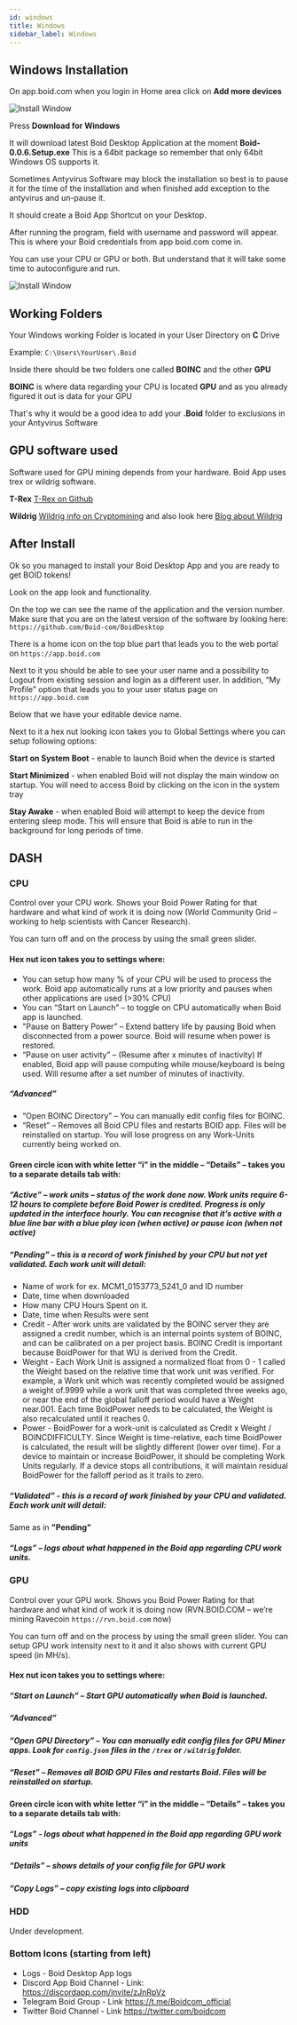 ```yaml
---
id: windows
title: Windows
sidebar_label: Windows
---
```

## Windows Installation

On app.boid.com when you login in Home area click on **Add more devices**

![Install Window](/img/windows_app_2.png "Install Window")

Press **Download for Windows**

It will download latest Boid Desktop Application at the moment **Boid-0.0.6.Setup.exe**
This is a 64bit package so remember that only 64bit Windows OS supports it.

Sometimes Antyvirus Software may block the installation so best is to pause it for the time of the installation and when finished add exception to the antyvirus and un-pause it.

It should create a Boid App Shortcut on your Desktop.

After running the program, field with username and password will appear. This is where your Boid credentials from app boid.com come in.

You can use your CPU or GPU or both. But understand that it will take some time to autoconfigure and run.

![Install Window](/img/windows_app_1.png "Install Window")


## Working Folders

Your Windows working Folder is located in your User Directory on **C** Drive

Example: ```C:\Users\YourUser\.Boid```

Inside there should be two folders one called **BOINC** and the other **GPU**

**BOINC** is where data regarding your CPU is located
**GPU** and as you already figured it out is data for your GPU

That's why it would be a good idea to add your **.Boid** folder to exclusions in your Antyvirus Software

## GPU software used

Software used for GPU mining depends from your hardware. Boid App uses trex or wildrig software.

**T-Rex** [T-Rex on Github](https://github.com/trexminer/T-Rex/releases)

**Wildrig** [Wildrig info on Cryptomining](https://cryptomining-blog.com/tag/wildrig-miner/) and also look here [Blog about Wildrig](https://bitcointalk.org/index.php?topic=5023676.820)


## After Install

Ok so you managed to install your Boid Desktop App and you are ready to get BOID tokens!

Look on the app look and functionality.

On the top we can see the name of the application and the version number. Make sure that you are on the latest version of the software by looking here: ```https://github.com/Boid-com/BoidDesktop```

There is a home icon on the top blue part that leads you to the web portal on ```https://app.boid.com```

Next to it you should be able to see your user name and a possibility to Logout from existing session and login as a different user. In addition, “My Profile” option that leads you to your user status page on ```https://app.boid.com```

Below that we have your editable device name.

Next to it a hex nut looking icon takes you to Global Settings where you can setup following options:

**Start on System Boot** - enable to launch Boid when the device is started

**Start Minimized** - when enabled Boid will not display the main window on startup. You will need to access Boid by clicking on the icon in the system tray

**Stay Awake** - when enabled Boid will attempt to keep the device from entering sleep mode. This will ensure that Boid is able to run in the background for long periods of time.

## DASH

### CPU

Control over your CPU work. Shows your Boid Power Rating for that hardware and what kind of work it is doing now (World Community Grid – working to help scientists with Cancer Research).

You can turn off and on the process by using the small green slider.

#### Hex nut icon takes you to settings where:
- You can setup how many % of your CPU will be used to process the work. Boid app automatically runs at a low priority and pauses when other applications are used (>30% CPU)
- You can “Start on Launch” – to toggle on CPU automatically when Boid app is launched.
- "Pause on Battery Power” – Extend battery life by pausing Boid when disconnected from a power source. Boid will resume when power is restored.
- “Pause on user activity” – (Resume after x minutes of inactivity) If enabled, Boid app will pause computing while mouse/keyboard is being used. Will resume after a set number of minutes of inactivity.

##### “Advanced”
- “Open BOINC Directory” – You can manually edit config files for BOINC.
- “Reset” – Removes all Boid CPU files and restarts BOID app. Files will be reinstalled on startup. You will lose progress on any Work-Units currently being worked on.

#### Green circle icon with white letter “i” in the middle – “Details” – takes you to a separate details tab with:

#####  “Active” – work units – status of the work done now. Work units require 6-12 hours to complete before Boid Power is credited. Progress is only updated in the interface hourly. You can recognise that it’s active with a blue line bar with a blue play icon (when active) or pause icon (when not active)
##### “Pending” – this is a record of work finished by your CPU but not yet validated. Each work unit will detail:
- Name of work for ex. MCM1_0153773_5241_0 and ID number
- Date, time when downloaded
- How many CPU Hours Spent on it.
- Date, time when Results were sent
- Credit - After work units are validated by the BOINC server they are assigned a credit number, which is an internal points system of BOINC, and can be calibrated on a per project basis. BOINC Credit is important because BoidPower for that WU is derived from the Credit.
- Weight - Each Work Unit is assigned a normalized float from 0 - 1 called the Weight based on the relative time that work unit was verified. For example, a Work unit which was recently completed would be assigned a weight of.9999 while a work unit that was completed three weeks ago, or near the end of the global falloff period would have a Weight near.001. Each time BoidPower needs to be calculated, the Weight is also recalculated until it reaches 0.
- Power - BoidPower for a work-unit is calculated as Credit x Weight / BOINCDIFFICULTY. Since Weight is time-relative, each time BoidPower is calculated, the result will be slightly different (lower over time). For a device to maintain or increase BoidPower, it should be completing Work Units regularly. If a device stops all contributions, it will maintain residual BoidPower for the falloff period as it trails to zero.
##### “Validated” - this is a record of work finished by your CPU and validated. Each work unit will detail:
Same as in **"Pending"**
##### “Logs” – logs about what happened in the Boid app regarding CPU work units.

### GPU
Control over your GPU work. Shows you Boid Power Rating for that hardware and what kind of work it is doing now (RVN.BOID.COM – we’re mining Ravecoin ``https://rvn.boid.com`` now)

You can turn off and on the process by using the small green slider. You can setup GPU work intensity next to it and it also shows with current GPU speed (in MH/s).

#### Hex nut icon takes you to settings where:
##### “Start on Launch” – Start GPU automatically when Boid is launched.
##### “Advanced”
##### “Open GPU Directory” – You can manually edit config files for GPU Miner apps. Look for ``config.json`` files in the ``/trex`` or ``/wildrig`` folder.
##### “Reset” – Removes all BOID GPU Files and restarts Boid. Files will be reinstalled on startup.
#### Green circle icon with white letter “i” in the middle – “Details” – takes you to a separate details tab with:
##### “Logs” - logs about what happened in the Boid app regarding GPU work units
##### “Details” – shows details of your config file for GPU work
##### “Copy Logs” – copy existing logs into clipboard

### HDD
Under development.

### Bottom Icons (starting from left)
- Logs - Boid Desktop App logs
- Discord App Boid Channel - Link: https://discordapp.com/invite/zJnRpVz
- Telegram Boid Group - Link https://t.me/Boidcom_official
- Twitter Boid Channel - Link https://twitter.com/boidcom